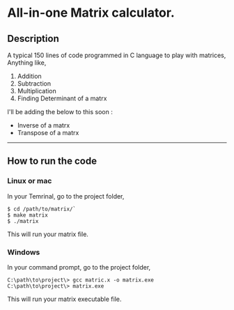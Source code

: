 # All-in-one Matrix calculator.

## Description

A typical 150 lines of code programmed in C language to play with matrices,
Anything like,

1. Addition
2. Subtraction
3. Multiplication
4. Finding Determinant of a matrx

I'll be adding the below to this soon :

- Inverse of a matrx
- Transpose of a matrx

---

## How to run the code

### Linux or mac
In your Temrinal, go to the project folder,  
```
$ cd /path/to/matrix/`  
$ make matrix
$ ./matrix
```
This will run your matrix file.

### Windows
In your command prompt, go to the project folder,  
```
C:\path\to\project\> gcc matric.x -o matrix.exe
C:\path\to\project\> matrix.exe
```
This will run your matrix executable file.

